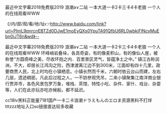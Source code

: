 最近中文字幕2018免费版2019
浪潮a∨二站
一本大道一卡2卡三卡4卡老狼
一个人的在线观看WWW


《/内/部/观/看/地/址👉http://www.baidu.com/link?url=PImL9pnrcnEBTZd0DJwE1moEyQXs0YpuTA91QfbU6RL0wbkiFlNcvMuEbn0iJT6n&wd》--

最近中文字幕2018免费版2019
浪潮a∨二站
一本大道一卡2卡三卡4卡老狼
一个人的在线观看WWW
环峰峭岩叠垛，各具奇姿，有的像麦积山，有的像仙人崖，被称誉“方圆奇峰之美，尽收环抱之内．百里景区灵气，皆蕴净土之中。”
镇江古称润洲，不大，却居长江鸿沟之险，西津渡离江边不到300米，江面却有四十几里，政要商贾人民，北上时均在小镇栖息。小镇长然而千米，六朝时依云台山而建，左右几层，遗迹稠密。凡此后过程之人，一不妨参观凭吊，二来小镇聚集江南洋商业银行贾井市，各色风景包罗万象，堆栈、茶馆、特性小吃、杂件、家什、戏台、杂耍等，人们在此亦玩亦吃亦候船，都不延迟。





cc18lv黑料正能量7181国产一卡二卡浪潮ドラえもんのエロま资源黑料不打烊tttzzz地址入口so链接直达较多收藏

